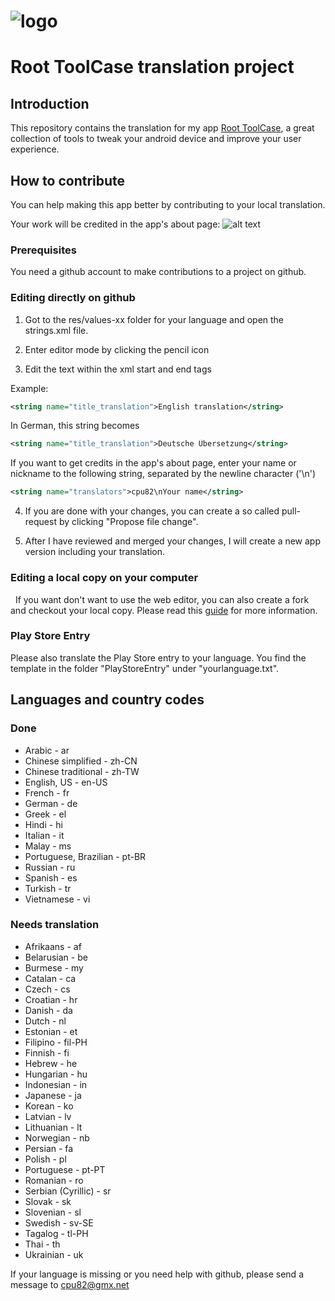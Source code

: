 # ![logo](http://i.imgur.com/jFiaPZd.png)
# Root ToolCase translation project

## Introduction

This repository contains the translation for my app [Root ToolCase](https://play.google.com/store/apps/details?id=com.cpu82.roottoolcase), a great collection of tools to tweak your android device and improve your user experience.

## How to contribute

You can help making this app better by contributing to your local translation.

Your work will be credited in the app's about page:
![alt text](http://i.imgur.com/oUa0sp3.png)

### Prerequisites

You need a github account to make contributions to a project on github.

### Editing directly on github

1. Got to the res/values-xx folder for your language and open the strings.xml file.

2. Enter editor mode by clicking the pencil icon

3. Edit the text within the xml start and end tags

Example:
```xml
<string name="title_translation">English translation</string>
```
In German, this string becomes
```xml
<string name="title_translation">Deutsche Übersetzung</string>
```
If you want to get credits in the app's about page, enter your name or nickname to the following string, separated by the newline character ('\n')
```xml
<string name="translators">cpu82\nYour name</string>
```

4. If you are done with your changes, you can create a so called pull-request by clicking "Propose file change".

5. After I have reviewed and merged your changes, I will create a new app version including your translation.

### Editing a local copy on your computer
 
If you want don't want to use the web editor, you can also create a fork and checkout your local copy.
Please read this [guide](https://guides.github.com/activities/forking/) for more information.

### Play Store Entry

Please also translate the Play Store entry to your language.
You find the template in the folder "PlayStoreEntry" under "yourlanguage.txt".

## Languages and country codes

### Done
* Arabic - ar
* Chinese simplified - zh-CN
* Chinese traditional - zh-TW
* English, US - en-US
* French - fr
* German - de
* Greek - el
* Hindi - hi
* Italian - it
* Malay - ms
* Portuguese, Brazilian - pt-BR
* Russian - ru
* Spanish - es
* Turkish - tr
* Vietnamese - vi

### Needs translation
* Afrikaans - af
* Belarusian - be
* Burmese - my
* Catalan - ca
* Czech - cs
* Croatian - hr
* Danish - da
* Dutch - nl
* Estonian - et
* Filipino - fil-PH
* Finnish - fi
* Hebrew - he
* Hungarian - hu
* Indonesian - in
* Japanese - ja
* Korean - ko
* Latvian - lv
* Lithuanian - lt
* Norwegian - nb
* Persian - fa
* Polish - pl
* Portuguese - pt-PT
* Romanian - ro
* Serbian (Cyrillic) - sr
* Slovak - sk
* Slovenian - sl
* Swedish - sv-SE
* Tagalog - tl-PH
* Thai - th
* Ukrainian - uk


If your language is missing or you need help with github, please send a message to cpu82@gmx.net
